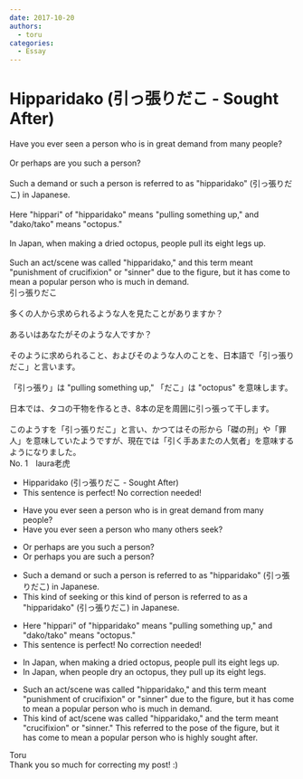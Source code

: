 ```yaml
---
date: 2017-10-20
authors:
  - toru
categories:
  - Essay
---
```


<h1 id="subject_show">Hipparidako (引っ張りだこ - Sought After)</h1>
<div class="date" hidden>Oct 20, 2017 10:27</div>
<div id="post"><div id="body_show_ori">
Have you ever seen a person who is in great demand from many people?<br/><br/>Or perhaps are you such a person?<br/><br/>Such a demand or such a person is referred to as "hipparidako" (引っ張りだこ) in Japanese.<br/><br/>Here "hippari" of "hipparidako" means "pulling something up," and "dako/tako" means "octopus."<br/><br/>In Japan, when making a dried octopus, people pull its eight legs up.<br/><br/>Such an act/scene was called "hipparidako," and this term meant "punishment of crucifixion" or "sinner" due to the figure, but it has come to mean a popular person who is much in demand.
</div></div>

<!-- more -->

<div id="post_ja"><div id="body_show_mo">
引っ張りだこ<br/><br/>多くの人から求められるような人を見たことがありますか？<br/><br/>あるいはあなたがそのような人ですか？<br/><br/>そのように求められること、およびそのような人のことを、日本語で「引っ張りだこ」と言います。<br/><br/>「引っ張り」は "pulling something up," 「だこ」は "octopus" を意味します。<br/><br/>日本では、タコの干物を作るとき、8本の足を周囲に引っ張って干します。<br/><br/>このようすを「引っ張りだこ」と言い、かつてはその形から「磔の刑」や「罪人」を意味していたようですが、現在では「引く手あまたの人気者」を意味するようになりました。
</div></div>
<div id="block"><div class="first_name"> No. 1　<span class="just_name">laura老虎</span></div><div id="block2">
<ul class="correction_field">
<li class="incorrect">Hipparidako (引っ張りだこ - Sought After)</li>
<li class="corrected perfect">This sentence is perfect! No correction needed!</li>
</ul>
<ul class="correction_field">
<li class="incorrect">Have you ever seen a person who is in great demand from many people?</li>
<li class="corrected correct">
Have you ever seen a person who many others seek?
</li>
</ul>
<ul class="correction_field">
<li class="incorrect">Or perhaps are you such a person?</li>
<li class="corrected correct">
Or perhaps you are such a person?
</li>
</ul>
<ul class="correction_field">
<li class="incorrect">Such a demand or such a person is referred to as "hipparidako" (引っ張りだこ) in Japanese.</li>
<li class="corrected correct">
This kind of seeking or this kind of person is referred to as a "hipparidako" (引っ張りだこ) in Japanese.
</li>
</ul>
<ul class="correction_field">
<li class="incorrect">Here "hippari" of "hipparidako" means "pulling something up," and "dako/tako" means "octopus."</li>
<li class="corrected perfect">This sentence is perfect! No correction needed!</li>
</ul>
<ul class="correction_field">
<li class="incorrect">In Japan, when making a dried octopus, people pull its eight legs up.</li>
<li class="corrected correct">
In Japan, when people dry an octopus, they pull up its eight legs.
</li>
</ul>
<ul class="correction_field">
<li class="incorrect">Such an act/scene was called "hipparidako," and this term meant "punishment of crucifixion" or "sinner" due to the figure, but it has come to mean a popular person who is much in demand.</li>
<li class="corrected correct">
This kind of act/scene was called "hipparidako," and the term meant "crucifixion" or "sinner." This referred to the pose of the figure, but it has come to mean a popular person who is highly sought after.
</li>
</ul>
</div><div class="name"><span class="just_name">Toru</span><br>
Thank you so much for correcting my post! :)
</div>
</div>
